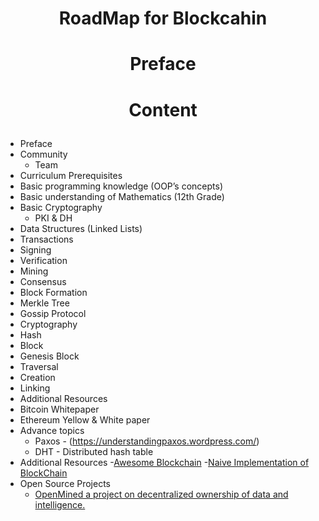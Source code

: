 # <p align="center">RoadMap for Blockcahin</p>

# <p align="center">Preface</p>

# <p align="center">Content</p>
- Preface
- Community 
  - Team
- Curriculum
Prerequisites
- Basic programming knowledge (OOP’s concepts)
- Basic understanding of Mathematics (12th Grade)
- Basic Cryptography 
	- PKI & DH
- Data Structures (Linked Lists)
- Transactions
- Signing
- Verification
- Mining
- Consensus
- Block Formation
- Merkle Tree
- Gossip Protocol
- Cryptography
- Hash
- Block
- Genesis Block
- Traversal
- Creation
- Linking
- Additional Resources
- Bitcoin Whitepaper
- Ethereum Yellow & White paper
- Advance topics
  - Paxos - (https://understandingpaxos.wordpress.com/)
  - DHT - Distributed hash table
- Additional Resources
  -[Awesome Blockchain](https://github.com/coderplex/awesome-blockchain)
  -[Naive Implementation of BlockChain](https://github.com/lhartikk/naivechain)
- Open Source Projects
  - [OpenMined a project on decentralized ownership of data and intelligence.](https://github.com/OpenMined/)

